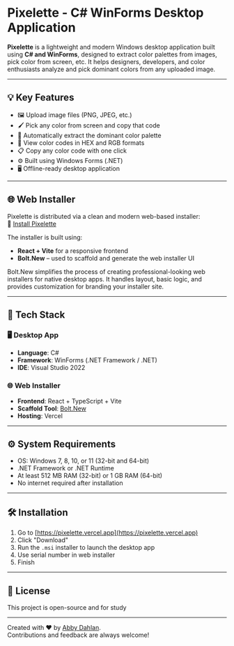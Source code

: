 # Pixelette - C# WinForms Desktop Application

**Pixelette** is a lightweight and modern Windows desktop application built using **C# and WinForms**, designed to extract color palettes from images, pick color from screen, etc. It helps designers, developers, and color enthusiasts analyze and pick dominant colors from any uploaded image.

---

## 💡 Key Features

- 🖼️ Upload image files (PNG, JPEG, etc.)
- 🖌️ Pick any color from screen and copy that code
- 🎨 Automatically extract the dominant color palette
- 🔢 View color codes in HEX and RGB formats
- 📋 Copy any color code with one click
- ⚙️ Built using Windows Forms (.NET)
- 🖥️ Offline-ready desktop application

---

## 🌐 Web Installer

Pixelette is distributed via a clean and modern web-based installer:  
🔗 [Install Pixelette](https://pixelette.vercel.app)

The installer is built using:
- **React + Vite** for a responsive frontend
- **Bolt.New** – used to scaffold and generate the web installer UI

Bolt.New simplifies the process of creating professional-looking web installers for native desktop apps. It handles layout, basic logic, and provides customization for branding your installer site.

---

## 🧰 Tech Stack

### 🖥️ Desktop App
- **Language**: C#
- **Framework**: WinForms (.NET Framework / .NET)
- **IDE**: Visual Studio 2022

### 🌐 Web Installer
- **Frontend**: React + TypeScript + Vite
- **Scaffold Tool**: [Bolt.New](https://bolt.new)
- **Hosting**: Vercel

---

## ⚙️ System Requirements

- OS: Windows 7, 8, 10, or 11 (32-bit and 64-bit)
- .NET Framework or .NET Runtime
- At least 512 MB RAM (32-bit) or 1 GB RAM (64-bit)
- No internet required after installation

---

## 🛠️ Installation

1. Go to [https://pixelette.vercel.app](https://pixelette.vercel.app)
2. Click "Download"
3. Run the `.msi` installer to launch the desktop app
4. Use serial number in web installer
5. Finish

---

## 📄 License

This project is open-source and for study

---

Created with ❤️ by [Abby Dahlan](https://github.com/abayDahln).  
Contributions and feedback are always welcome!
